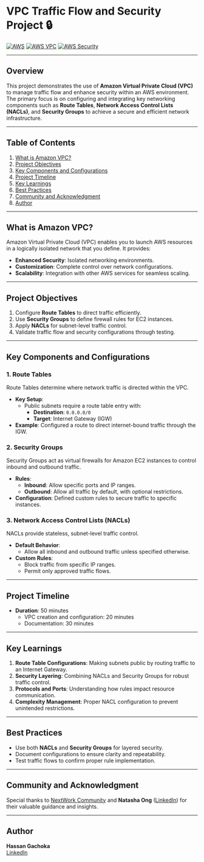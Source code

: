 # VPC Traffic Flow and Security Project 🔒

[![AWS](https://img.shields.io/badge/AWS-100000?style=flat&logo=amazon&logoColor=white&labelColor=232F3E&color=FF9900)](https://aws.amazon.com/) 
[![AWS VPC](https://img.shields.io/badge/AWS_VPC-100000?style=flat&logo=amazonaws&logoColor=white&labelColor=0052CC&color=232F3E)](https://aws.amazon.com/vpc/) 
[![AWS Security](https://img.shields.io/badge/AWS_Security-100000?style=flat&logo=amazonaws&logoColor=white&labelColor=232F3E&color=569A31)](https://aws.amazon.com/security/)

---

## Overview
This project demonstrates the use of **Amazon Virtual Private Cloud (VPC)** to manage traffic flow and enhance security within an AWS environment. The primary focus is on configuring and integrating key networking components such as **Route Tables**, **Network Access Control Lists (NACLs)**, and **Security Groups** to achieve a secure and efficient network infrastructure.

---

## Table of Contents
1. [What is Amazon VPC?](#what-is-amazon-vpc)
2. [Project Objectives](#project-objectives)
3. [Key Components and Configurations](#key-components-and-configurations)
4. [Project Timeline](#project-timeline)
5. [Key Learnings](#key-learnings)
6. [Best Practices](#best-practices)
7. [Community and Acknowledgment](#community-and-acknowledgment)
8. [Author](#author)

---

## What is Amazon VPC?
Amazon Virtual Private Cloud (VPC) enables you to launch AWS resources in a logically isolated network that you define. It provides:
- **Enhanced Security**: Isolated networking environments.
- **Customization**: Complete control over network configurations.
- **Scalability**: Integration with other AWS services for seamless scaling.

---

## Project Objectives
1. Configure **Route Tables** to direct traffic efficiently.
2. Use **Security Groups** to define firewall rules for EC2 instances.
3. Apply **NACLs** for subnet-level traffic control.
4. Validate traffic flow and security configurations through testing.

---

## Key Components and Configurations

### 1. **Route Tables**
Route Tables determine where network traffic is directed within the VPC.
- **Key Setup**:
  - Public subnets require a route table entry with:
    - **Destination**: `0.0.0.0/0`
    - **Target**: Internet Gateway (IGW)
- **Example**: Configured a route to direct internet-bound traffic through the IGW.

### 2. **Security Groups**
Security Groups act as virtual firewalls for Amazon EC2 instances to control inbound and outbound traffic.
- **Rules**:
  - **Inbound**: Allow specific ports and IP ranges.
  - **Outbound**: Allow all traffic by default, with optional restrictions.
- **Configuration**: Defined custom rules to secure traffic to specific instances.

### 3. **Network Access Control Lists (NACLs)**
NACLs provide stateless, subnet-level traffic control.
- **Default Behavior**:
  - Allow all inbound and outbound traffic unless specified otherwise.
- **Custom Rules**:
  - Block traffic from specific IP ranges.
  - Permit only approved traffic flows.

---

## Project Timeline
- **Duration**: 50 minutes
  - VPC creation and configuration: 20 minutes
  - Documentation: 30 minutes

---

## Key Learnings
1. **Route Table Configurations**: Making subnets public by routing traffic to an Internet Gateway.
2. **Security Layering**: Combining NACLs and Security Groups for robust traffic control.
3. **Protocols and Ports**: Understanding how rules impact resource communication.
4. **Complexity Management**: Proper NACL configuration to prevent unintended restrictions.

---

## Best Practices
- Use both **NACLs** and **Security Groups** for layered security.
- Document configurations to ensure clarity and repeatability.
- Test traffic flows to confirm proper rule implementation.

---

## Community and Acknowledgment
Special thanks to [NextWork Community](https://link.nextwork.org/app?utm_source=app&utm_medium=nav&utm_campaign=referral) and **Natasha Ong** ([LinkedIn](https://www.linkedin.com/in/natasha-ong)) for their valuable guidance and insights.

---

## Author
**Hassan Gachoka**  
[LinkedIn](https://linkedin.com/in/gachokahassan)  
